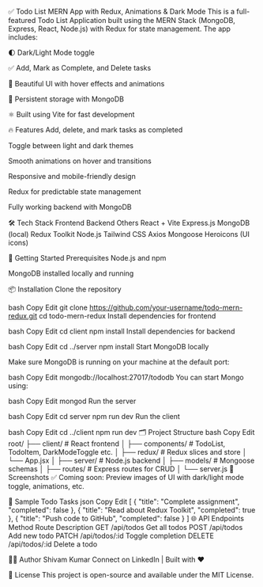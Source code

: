 ✅ Todo List MERN App with Redux, Animations & Dark Mode
This is a full-featured Todo List Application built using the MERN Stack (MongoDB, Express, React, Node.js) with Redux for state management. The app includes:

🌓 Dark/Light Mode toggle

✅ Add, Mark as Complete, and Delete tasks

🎨 Beautiful UI with hover effects and animations

🔁 Persistent storage with MongoDB

⚛️ Built using Vite for fast development

🔥 Features
Add, delete, and mark tasks as completed

Toggle between light and dark themes

Smooth animations on hover and transitions

Responsive and mobile-friendly design

Redux for predictable state management

Fully working backend with MongoDB

🛠️ Tech Stack
Frontend	Backend	Others
React + Vite	Express.js	MongoDB (local)
Redux Toolkit	Node.js	Tailwind CSS
Axios	Mongoose	Heroicons (UI icons)

🚀 Getting Started
Prerequisites
Node.js and npm

MongoDB installed locally and running

📦 Installation
Clone the repository

bash
Copy
Edit
git clone https://github.com/your-username/todo-mern-redux.git
cd todo-mern-redux
Install dependencies for frontend

bash
Copy
Edit
cd client
npm install
Install dependencies for backend

bash
Copy
Edit
cd ../server
npm install
Start MongoDB locally

Make sure MongoDB is running on your machine at the default port:

bash
Copy
Edit
mongodb://localhost:27017/tododb
You can start Mongo using:

bash
Copy
Edit
mongod
Run the server

bash
Copy
Edit
cd server
npm run dev
Run the client

bash
Copy
Edit
cd ../client
npm run dev
🗂️ Project Structure
bash
Copy
Edit
root/
├── client/              # React frontend
│   ├── components/      # TodoList, TodoItem, DarkModeToggle etc.
│   ├── redux/           # Redux slices and store
│   └── App.jsx
│
├── server/              # Node.js backend
│   ├── models/          # Mongoose schemas
│   ├── routes/          # Express routes for CRUD
│   └── server.js
📸 Screenshots
✅ Coming soon: Preview images of UI with dark/light mode toggle, animations, etc.

🧪 Sample Todo Tasks
json
Copy
Edit
[
  { "title": "Complete assignment", "completed": false },
  { "title": "Read about Redux Toolkit", "completed": true },
  { "title": "Push code to GitHub", "completed": false }
]
🌐 API Endpoints
Method	Route	Description
GET	/api/todos	Get all todos
POST	/api/todos	Add new todo
PATCH	/api/todos/:id	Toggle completion
DELETE	/api/todos/:id	Delete a todo

🧑‍💻 Author
Shivam Kumar
Connect on LinkedIn | Built with ❤️

📄 License
This project is open-source and available under the MIT License.
